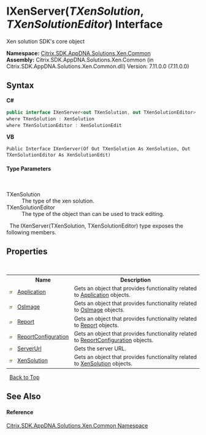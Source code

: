 # IXenServer(*TXenSolution*, *TXenSolutionEditor*) Interface
 

Xen solution SDK's core object

**Namespace:**&nbsp;[Citrix.SDK.AppDNA.Solutions.Xen.Common](013dc694-c357-448d-ed5a-b5c48a7f6852.md)<br />**Assembly:**&nbsp;Citrix.SDK.AppDNA.Solutions.Xen.Common (in Citrix.SDK.AppDNA.Solutions.Xen.Common.dll) Version: 7.11.0.0 (7.11.0.0)

## Syntax

**C#**
```csharp
public interface IXenServer<out TXenSolution, out TXenSolutionEditor>
where TXenSolution : XenSolution
where TXenSolutionEditor : XenSolutionEdit

```

**VB**
```vbnet
Public Interface IXenServer(Of Out TXenSolution As XenSolution, Out TXenSolutionEditor As XenSolutionEdit)
```


#### Type Parameters
&nbsp;<dl><dt>TXenSolution</dt><dd>The type of the xen solution.</dd><dt>TXenSolutionEditor</dt><dd>The type of the object than can be used to track editing.</dd></dl>&nbsp;
The IXenServer(TXenSolution, TXenSolutionEditor) type exposes the following members.


## Properties
&nbsp;<table><tr><th></th><th>Name</th><th>Description</th></tr><tr><td>![Public property](media/pubproperty.gif "Public property")</td><td><a href="648ec812-141e-f3ef-48b6-c46814cdee79">Application</a></td><td>
Gets an object that provides functionality related to <a href="648ec812-141e-f3ef-48b6-c46814cdee79">Application</a> objects.</td></tr><tr><td>![Public property](media/pubproperty.gif "Public property")</td><td><a href="0801b91c-7f2a-d8f7-7fd9-aac37d2be752">OsImage</a></td><td>
Gets an object that provides functionality related to <a href="0801b91c-7f2a-d8f7-7fd9-aac37d2be752">OsImage</a> objects.</td></tr><tr><td>![Public property](media/pubproperty.gif "Public property")</td><td><a href="abf6c74c-83a5-20a7-28d6-d747fa526d8c">Report</a></td><td>
Gets an object that provides functionality related to <a href="abf6c74c-83a5-20a7-28d6-d747fa526d8c">Report</a> objects.</td></tr><tr><td>![Public property](media/pubproperty.gif "Public property")</td><td><a href="041686e9-ca1f-834f-833a-55db6c94d523">ReportConfiguration</a></td><td>
Gets an object that provides functionality related to <a href="041686e9-ca1f-834f-833a-55db6c94d523">ReportConfiguration</a> objects.</td></tr><tr><td>![Public property](media/pubproperty.gif "Public property")</td><td><a href="6205da07-4f33-be72-963d-ebcca69e9112">ServerUrl</a></td><td>
Gets the server URL.</td></tr><tr><td>![Public property](media/pubproperty.gif "Public property")</td><td><a href="a862c286-a312-b802-c41a-0b6a7ee61b0e">XenSolution</a></td><td>
Gets an object that provides functionality related to <a href="a862c286-a312-b802-c41a-0b6a7ee61b0e">XenSolution</a> objects.</td></tr></table>&nbsp;
<a href="#ixenserver(*txensolution*,-*txensolutioneditor*)-interface">Back to Top</a>

## See Also


#### Reference
<a href="013dc694-c357-448d-ed5a-b5c48a7f6852">Citrix.SDK.AppDNA.Solutions.Xen.Common Namespace</a><br />